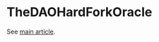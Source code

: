 # TheDAOHardForkOracle

See [main article](https://wemakethings.net/2016/07/18/thedaohardforkoracle/).
